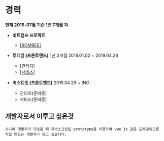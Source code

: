 # 경력
**현재 2019-07월 기준 1년 7개월 차**

- **비트캠프 프로젝트**
   * [[BOMBEE]](https://github.com/kwonbongsoo/BOMBEE)
- **투디엠 (프론트앤드)** 1년 3개월 2018.01.02 ~ 2019.04.28
  * [[관리자]](./page/2dm_admin.md)<br>
  * [[서비스]](./page/2dm_service.md)<br>

- **머스트잇 (프론트앤드)** 2019.04.29 ~ ING
  * 관리자(준비중)
  * 서비스(준비중)
  
## 개발자로서 이루고 싶은것
```
시니어 개발자가 되었을 때 자바스크립트 prototype을 이용하여 vue js 같은 프레임워크를 직접 만드는 개발자가 되고 싶습니다.
```
